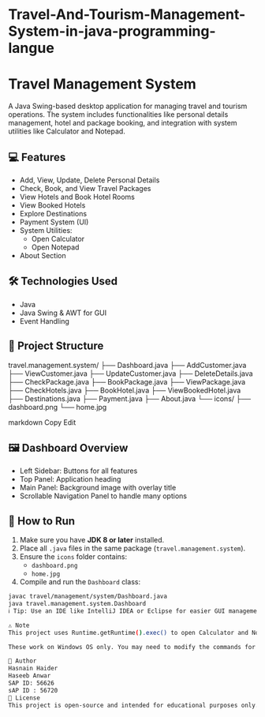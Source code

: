 # Travel-And-Tourism-Management-System-in-java-programming-langue

# Travel Management System

A Java Swing-based desktop application for managing travel and tourism operations. The system includes functionalities like personal details management, hotel and package booking, and integration with system utilities like Calculator and Notepad.

## 💻 Features

- Add, View, Update, Delete Personal Details
- Check, Book, and View Travel Packages
- View Hotels and Book Hotel Rooms
- View Booked Hotels
- Explore Destinations
- Payment System (UI)
- System Utilities:
  - Open Calculator
  - Open Notepad
- About Section

## 🛠️ Technologies Used

- Java
- Java Swing & AWT for GUI
- Event Handling

## 📂 Project Structure
travel.management.system/
├── Dashboard.java
├── AddCustomer.java
├── ViewCustomer.java
├── UpdateCustomer.java
├── DeleteDetails.java
├── CheckPackage.java
├── BookPackage.java
├── ViewPackage.java
├── CheckHotels.java
├── BookHotel.java
├── ViewBookedHotel.java
├── Destinations.java
├── Payment.java
├── About.java
└── icons/
├── dashboard.png
└── home.jpg

markdown
Copy
Edit

## 🖼️ Dashboard Overview

- Left Sidebar: Buttons for all features
- Top Panel: Application heading
- Main Panel: Background image with overlay title
- Scrollable Navigation Panel to handle many options

## 🧾 How to Run

1. Make sure you have **JDK 8 or later** installed.
2. Place all `.java` files in the same package (`travel.management.system`).
3. Ensure the `icons` folder contains:
   - `dashboard.png`
   - `home.jpg`
4. Compile and run the `Dashboard` class:

```bash
javac travel/management/system/Dashboard.java
java travel.management.system.Dashboard
ℹ️ Tip: Use an IDE like IntelliJ IDEA or Eclipse for easier GUI management and error handling.

⚠️ Note
This project uses Runtime.getRuntime().exec() to open Calculator and Notepad.

These work on Windows OS only. You may need to modify the commands for other operating systems.

👤 Author
Hasnain Haider
Haseeb Anwar
SAP ID: 56626
sAP ID : 56720
📜 License
This project is open-source and intended for educational purposes only.
